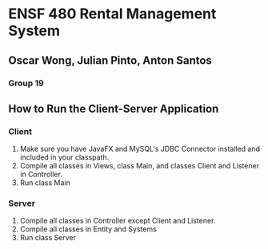 # ENSF 480 Rental Management System
## Oscar Wong, Julian Pinto, Anton Santos
### Group 19

## How to Run the Client-Server Application
### Client
1. Make sure you have JavaFX and MySQL's JDBC Connector installed and included in your classpath.
2. Compile all classes in Views, class Main, and classes Client and Listener in Controller.
3. Run class Main

### Server
1. Compile all classes in Controller except Client and Listener.
2. Compile all classes in Entity and Systems
3. Run class Server